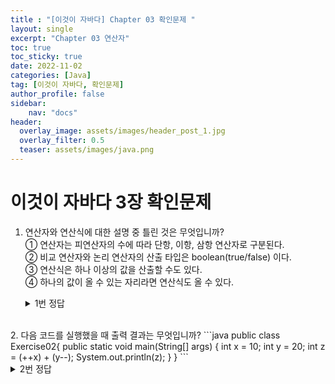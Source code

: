 ```yaml
---
title : "[이것이 자바다] Chapter 03 확인문제 "
layout: single
excerpt: "Chapter 03 연산자"
toc: true
toc_sticky: true
date: 2022-11-02
categories: [Java]
tag: [이것이 자바다, 확인문제]
author_profile: false
sidebar:
    nav: "docs"
header:
  overlay_image: assets/images/header_post_1.jpg
  overlay_filter: 0.5 
  teaser: assets/images/java.png
---
```


# 이것이 자바다 3장 확인문제  

1. 연산자와 연산식에 대한 설명 중 틀린 것은 무엇입니까?   
① 연산자는 피연산자의 수에 따라 단항, 이항, 삼항 연산자로 구분된다.   
② 비교 연산자와 논리 연산자의 산출 타입은 boolean(true/false) 이다.  
③ 연산식은 하나 이상의 값을 산출할 수도 있다.  
④ 하나의 값이 올 수 있는 자리라면 연산식도 올 수 있다.  

    <details>
    <summary>1번 정답</summary>
    <div markdown="1">
    답 : ③

    연산식은 반드시 하나의 값을 산출한다.    
    `이것이 자바다 65p 참고`
    </div>
    </details>
<br>
2. 다음 코드를 실행했을 때 출력 결과는 무엇입니까?  
```java
public class Exercise02{
    public static void main(String[] args) {
        int x = 10;
        int y = 20;
        int z = (++x) + (y--);
        System.out.println(z);
    }
}
```   
    <details>
    <summary>2번 정답</summary>
    <div markdown="1">
    답 : 31

    11 + 20  
    - (x++) : 다른 연산을 수행하지 전에 피연산자의 값 +1 적용  
    - (y\-\-) : 다른 연산을 수행한 후에 피연산자의 값 -1 적용  
        11 + 20 연산 후에 y의 값은 19 가 된다.

    `이것이 자바다 71p 참고`
    </div>
    </details>
<br>
3. 다음  코드를 실행했을 대 출력 결과는 무엇입니까?  
```java
public class Exercise03 {
    public static void main(String[] args) {
        int score = 85;
        String result = (!(score>90))? "가":"나";
        System.out.println(result);
    }
}
```

    <details>
    <summary>3번 정답</summary>
    <div markdown="1">
    답 : 가

    - **(score>90) == false**   
        score 의 값 85가 90보다 작기 때문에 false 가 산출된다.

    - **!(score>90) == true**   
        논리부정 연산자 <u>!(피연산자)</u> 는 피연산자의 값을 반대로 산출한다.   
        *ex) true 값이면 false 출력*  

    - **(!(score>90))? "가":"나" == 가**    
        삼항연산자 는 <u>(조건식) ? (값 또는 연산식1) : (값 또는 연산식2)</u> 이다.  
        조건식이 true 면 (값 또는 연산식1) 가 결과로 나오고  
        조건식이 false 면 (값 또는 연산식2) 가 결과로 나온다.


    `이것이 자바다 87p, 92p, 100p 참고`  
    </div>
    </details>
<br>
4. 534자루의 연필을 30명의 학생들에게 똑같은 개수로 나누어 줄 때 학생당 몇 개를 가질 수 있고, 최종적으로 몇 개가 남는지를 구하는 코드입니다. ( #1 ) ( #2 )에 들어갈 알맞은 코드를 작성하세요.
```java
public class Exercise04{
    puvlic static void main(String[] args) {
        int pencils = 534;
        int students = 30;

        //학생 한 명이 가지는 연필 수 
        int pencilsPerStudent = ( #1 );
        System.out.println(perncilsPerStudent);

        //남은 연필 수
        int pencilsLeft = ( #2 );
        System.out.println(pencilsLeft);
    }
}
```
    <details>
    <summary>4번 정답</summary>
    <div markdown="1">
    답 :  
        - ( #1 ) : pencils / students  
        - ( #2 ) : pencils % students

    `이것이 자바다 76p 참고`
    </div>
    </details>
<br>
5. 다음은 십의 자리 이하를 버리는 코드입니다. 변수 value의 값이 356이라면 300이 나올 수 있도록 ( #1 ) 에 알맞은 코드를 작성하세요 (산술 연산자만 사용하세요.)
```java
public class Exercise05{
    public  static void main(String[] args) {
        int value = 356;
        System.out.println( #1 );
    }
}
```
    <details>
    <summary>5번 정답</summary>
    <div markdown="1">
    답 :  
        - ( #1 ) : value - (value % 300)

    `이것이 자바다 76p 참고`
    </div>
    </details>
<br>
6. 다음 코드는 사다리꼴의 넓이를 구하는 코드입니다. 정확히 소수자릿수가 나올 수 있도록 ( #1 ) 에 알맞은 코드를 작성하세요.  
```java
public class Exercise06 {
    public static void main(String[] args) {
        int lengthTop = 5;
        int lengthBottom = 10;
        int height = 7;
        double area = ( #1 );
        System.out.println(area);
    }
}
```
    <details>
    <summary>6번 정답</summary>
    <div markdown="1">
    답 :  
        - ( #1 ) : (double)(lengthTop + lengthBottom) * height / 2

    `이것이 자바다 78p 참고`
    </div>
    </details>
<br>
7. 다음 코드는 비교 연산자와 논리 연산자의 복합 연산식입니다. 연산식의 출력 결과를 괄호 (   ) 속에 넣으세요.
```java
public class Exercise07{
    public static void main(String[] args) {
        int x = 10;
        int y = 5;

        System.out.println( (x>7) && (y<=5) );          --------------(      )
        System.out.println( (x%3 == 2) || (y%2 != 1) ); --------------(      )
    }
}
```
    <details>
    <summary>7번 정답</summary>
    <div markdown="1">
    답 :    
        - (   ) : true    
        - (   ) : false  

    논리연산자  
        - && : (AND) 피연산자 모두가 true 일 경우에만 연산 결과는 true  
        - || : (OR)  피연산자 중 하나만 true 이면 연산 결과는 true   
    `이것이 자바다 92p 참고`
    </div>
    </details>
<br>
8. 다음은 % 연산을 수행한 결과값에 10을 더하는 코드입니다. NaN 값을 검사해서 올바른 결과가 출력될 수 있도록 ( #1 ) 에 들어갈 NaN을 검사하는 코드를 작성하세요.
```java
public class Exercise08{
    public static void main(String[] args) {
        double x = 5.0;
        double y = 0.0;

        double z = x % y;

        if(  #1  ) {
            System.out.println("0.0으로 나눌 수 없습니다.");
        } else {
            double result = z + 10;
            System.out.println("결과 : " + result);
        }
    }
}
```
    <details>
    <summary>8번 정답</summary>
    <div markdown="1">
    답 :    
        (  #1  ) : Double.isNaN(z)

    **/ 또는 % 연산자를 사용 할 때 주의할 점**  
    좌측 피연산자가 정수 타입인 경우 나누는 수인 우측 피연산자는 0을 사용할 수 없다.   
    만일 0으로 나누면 컴파일은 정상으로 되지만, 실행시 ArithmeticException(예외)이 발생한다.  
        *ex) 5 / 0.0 → Infinity*  
        *ex) 5 % 0.0 → NaN*

    연산의 결과가 Infinity 또는 NaN 인지 확인하려면  
    Double.isInfinite() 와 Double.isNaN() 메소드를 이용해야 한다.   

    연산의 결과가 Infinity 또는 NaN 이면 절대로 다음 연산을 수행하지 못하도록  
    if 문을 사용해서 실행 흐름을 변경해야 한다. 

    `이것이 자바다 83p 참고`
    </div>
    </details>
<br>


🌞 정보 : 공부 기록용 블로그입니다. 오타나 내용 오류가 있을 경우 알려주시면 감사하겠습니다.
{: .notice}
